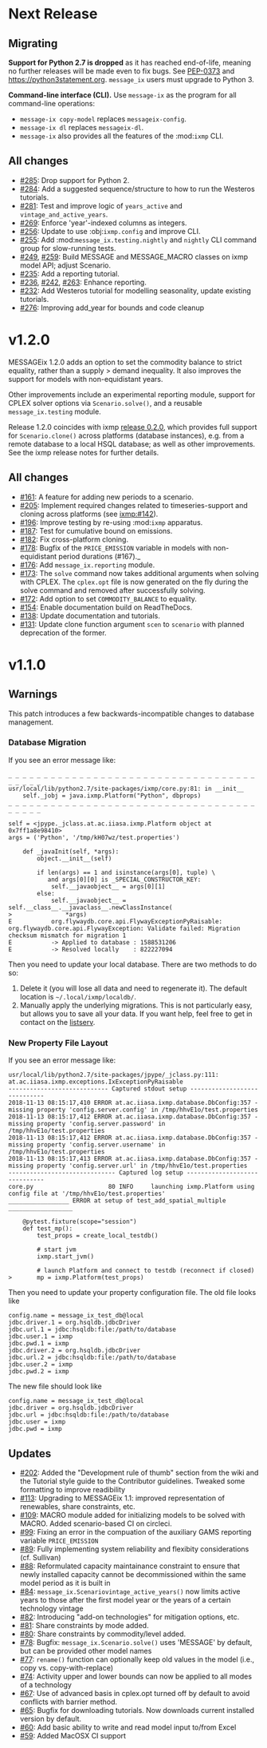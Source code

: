 
# Next Release

## Migrating

**Support for Python 2.7 is dropped** as it has reached end-of-life, meaning no further releases will be made even to fix bugs.
See [PEP-0373](https://legacy.python.org/dev/peps/pep-0373/) and https://python3statement.org.
``message_ix`` users must upgrade to Python 3.

**Command-line interface (CLI).** Use `message-ix` as the program for all command-line operations:
- `message-ix copy-model` replaces `messageix-config`.
- `message-ix dl` replaces `messageix-dl`.
- `message-ix` also provides all the features of the :mod:`ixmp` CLI.

## All changes

- [#285](https://github.com/iiasa/message_ix/pull/285): Drop support for Python 2.
- [#284](https://github.com/iiasa/message_ix/pull/284): Add a suggested sequence/structure to how to run the Westeros tutorials.
- [#281](https://github.com/iiasa/message_ix/pull/281): Test and improve logic of `years_active` and `vintage_and_active_years`.
- [#269](https://github.com/iiasa/message_ix/pull/269): Enforce 'year'-indexed columns as integers.
- [#256](https://github.com/iiasa/message_ix/pull/256): Update to use :obj:`ixmp.config` and improve CLI.
- [#255](https://github.com/iiasa/message_ix/pull/249): Add :mod:`message_ix.testing.nightly` and `nightly` CLI command group for slow-running tests.
- [#249](https://github.com/iiasa/message_ix/pull/249),
  [#259](https://github.com/iiasa/message_ix/pull/259): Build MESSAGE and MESSAGE_MACRO classes on ixmp model API; adjust Scenario.
- [#235](https://github.com/iiasa/message_ix/pull/236): Add a reporting tutorial.
- [#236](https://github.com/iiasa/message_ix/pull/236),
  [#242](https://github.com/iiasa/message_ix/pull/242),
  [#263](https://github.com/iiasa/message_ix/pull/263): Enhance reporting.
- [#232](https://github.com/iiasa/message_ix/pull/232): Add Westeros tutorial for modelling seasonality, update existing tutorials.
- [#276](https://github.com/iiasa/message_ix/pull/276): Improving add_year for bounds and code cleanup
# v1.2.0

MESSAGEix 1.2.0 adds an option to set the commodity balance to strict equality,
rather than a supply > demand inequality. It also improves the support for
models with non-equidistant years.

Other improvements include an experimental reporting module, support for CPLEX
solver options via `Scenario.solve()`, and a reusable `message_ix.testing`
module.

Release 1.2.0 coincides with ixmp
[release 0.2.0](https://github.com/iiasa/ixmp/releases/tag/v0.2.0), which
provides full support for `Scenario.clone()` across platforms (database
instances), e.g. from a remote database to a local HSQL database; as well as
other improvements. See the ixmp release notes for further details.

## All changes

- [#161](https://github.com/iiasa/message_ix/pull/161): A feature for adding new periods to a scenario.
- [#205](https://github.com/iiasa/message_ix/pull/205): Implement required changes related to timeseries-support and cloning across platforms (see [ixmp:#142](https://github.com/iiasa/ixmp/pull/142)).
- [#196](https://github.com/iiasa/message_ix/pull/196): Improve testing by re-using :mod:`ixmp` apparatus.
- [#187](https://github.com/iiasa/message_ix/pull/187): Test for cumulative bound on emissions.
- [#182](https://github.com/iiasa/message_ix/pull/182): Fix cross-platform cloning.
- [#178](https://github.com/iiasa/message_ix/pull/178): Bugfix of the `PRICE_EMISSION` variable in models with non-equidistant period durations (#167)._
- [#176](https://github.com/iiasa/message_ix/pull/176): Add `message_ix.reporting` module.
- [#173](https://github.com/iiasa/message_ix/pull/173): The `solve` command now takes additional arguments when solving with CPLEX. The `cplex.opt` file is now generated on the fly during the solve command and removed after successfully solving.
- [#172](https://github.com/iiasa/message_ix/pull/172): Add option to set `COMMODITY_BALANCE` to equality.
- [#154](https://github.com/iiasa/message_ix/pull/154): Enable documentation build on ReadTheDocs.
- [#138](https://github.com/iiasa/message_ix/pull/138): Update documentation and tutorials.
- [#131](https://github.com/iiasa/message_ix/pull/131): Update clone function argument `scen` to `scenario` with planned deprecation of the former.


# v1.1.0

## Warnings

This patch introduces a few backwards-incompatible changes to database
management.

### Database Migration

If you see an error message like:

```
_ _ _ _ _ _ _ _ _ _ _ _ _ _ _ _ _ _ _ _ _ _ _ _ _ _ _ _ _ _ _ _ _ _ _ _ _ _ _ _
usr/local/lib/python2.7/site-packages/ixmp/core.py:81: in __init__
    self._jobj = java.ixmp.Platform("Python", dbprops)
_ _ _ _ _ _ _ _ _ _ _ _ _ _ _ _ _ _ _ _ _ _ _ _ _ _ _ _ _ _ _ _ _ _ _ _ _ _ _ _

self = <jpype._jclass.at.ac.iiasa.ixmp.Platform object at 0x7ff1a8e98410>
args = ('Python', '/tmp/kH07wz/test.properties')

    def _javaInit(self, *args):
        object.__init__(self)

        if len(args) == 1 and isinstance(args[0], tuple) \
           and args[0][0] is _SPECIAL_CONSTRUCTOR_KEY:
            self.__javaobject__ = args[0][1]
        else:
            self.__javaobject__ = self.__class__.__javaclass__.newClassInstance(
>               *args)
E           org.flywaydb.core.api.FlywayExceptionPyRaisable: org.flywaydb.core.api.FlywayException: Validate failed: Migration checksum mismatch for migration 1
E           -> Applied to database : 1588531206
E           -> Resolved locally    : 822227094
```

Then you need to update your local database. There are two methods to do so:

1. Delete it (you will lose all data and need to regenerate it). The default
   location is `~/.local/ixmp/localdb/`.
2. Manually apply the underlying migrations. This is not particularly easy, but
   allows you to save all your data. If you want help, feel free to get in
   contact on the
   [listserv](https://groups.google.com/forum/#!forum/message_ix).


### New Property File Layout

If you see an error message like:

```
usr/local/lib/python2.7/site-packages/jpype/_jclass.py:111: at.ac.iiasa.ixmp.exceptions.IxExceptionPyRaisable
---------------------------- Captured stdout setup -----------------------------
2018-11-13 08:15:17,410 ERROR at.ac.iiasa.ixmp.database.DbConfig:357 - missing property 'config.server.config' in /tmp/hhvE1o/test.properties
2018-11-13 08:15:17,412 ERROR at.ac.iiasa.ixmp.database.DbConfig:357 - missing property 'config.server.password' in /tmp/hhvE1o/test.properties
2018-11-13 08:15:17,412 ERROR at.ac.iiasa.ixmp.database.DbConfig:357 - missing property 'config.server.username' in /tmp/hhvE1o/test.properties
2018-11-13 08:15:17,413 ERROR at.ac.iiasa.ixmp.database.DbConfig:357 - missing property 'config.server.url' in /tmp/hhvE1o/test.properties
------------------------------ Captured log setup ------------------------------
core.py                     80 INFO     launching ixmp.Platform using config file at '/tmp/hhvE1o/test.properties'
_________________ ERROR at setup of test_add_spatial_multiple __________________

    @pytest.fixture(scope="session")
    def test_mp():
        test_props = create_local_testdb()

        # start jvm
        ixmp.start_jvm()

        # launch Platform and connect to testdb (reconnect if closed)
>       mp = ixmp.Platform(test_props)
```

Then you need to update your property configuration file. The old file looks like

```
config.name = message_ix_test_db@local
jdbc.driver.1 = org.hsqldb.jdbcDriver
jdbc.url.1 = jdbc:hsqldb:file:/path/to/database
jdbc.user.1 = ixmp
jdbc.pwd.1 = ixmp
jdbc.driver.2 = org.hsqldb.jdbcDriver
jdbc.url.2 = jdbc:hsqldb:file:/path/to/database
jdbc.user.2 = ixmp
jdbc.pwd.2 = ixmp
```

The new file should look like

```
config.name = message_ix_test_db@local
jdbc.driver = org.hsqldb.jdbcDriver
jdbc.url = jdbc:hsqldb:file:/path/to/database
jdbc.user = ixmp
jdbc.pwd = ixmp
```

## Updates

- [#202](https://github.com/iiasa/message_ix/pull/202): Added the "Development rule of thumb" section from the wiki and the Tutorial style guide to the Contributor guidelines. Tweaked some formatting to improve readibility
- [#113](https://github.com/iiasa/message_ix/pull/113): Upgrading to MESSAGEix 1.1: improved representation of renewables, share constraints, etc.
- [#109](https://github.com/iiasa/message_ix/pull/109): MACRO module added for initializing models to be solved with MACRO. Added scenario-based CI on circleci.
- [#99](https://github.com/iiasa/message_ix/pull/99): Fixing an error in the compuation of the auxiliary GAMS reporting variable `PRICE_EMISSION`
- [#89](https://github.com/iiasa/message_ix/pull/89): Fully implementing system reliability and flexibity considerations (cf. Sullivan)
- [#88](https://github.com/iiasa/message_ix/pull/88): Reformulated capacity maintainance constraint to ensure that newly installed capacity cannot be decommissioned within the same model period as it is built in
- [#84](https://github.com/iiasa/message_ix/pull/84): `message_ix.Scenariovintage_active_years()` now limits active years to those after the first model year or the years of a certain technology vintage
- [#82](https://github.com/iiasa/message_ix/pull/82): Introducing "add-on technologies" for mitigation options, etc.
- [#81](https://github.com/iiasa/message_ix/pull/81): Share constraints by mode added.
- [#80](https://github.com/iiasa/message_ix/pull/80): Share constraints by commodity/level added.
- [#78](https://github.com/iiasa/message_ix/pull/78): Bugfix: `message_ix.Scenario.solve()` uses 'MESSAGE' by default, but can be provided other model names
- [#77](https://github.com/iiasa/message_ix/pull/77): `rename()` function can optionally keep old values in the model (i.e., copy vs. copy-with-replace)
- [#74](https://github.com/iiasa/message_ix/pull/74): Activity upper and lower bounds can now be applied to all modes of a technology
- [#67](https://github.com/iiasa/message_ix/pull/67): Use of advanced basis in cplex.opt turned off by default to avoid conflicts with barrier method.
- [#65](https://github.com/iiasa/message_ix/pull/65): Bugfix for downloading tutorials. Now downloads current installed version by default.
- [#60](https://github.com/iiasa/message_ix/pull/60): Add basic ability to write and read model input to/from Excel
- [#59](https://github.com/iiasa/message_ix/pull/59): Added MacOSX CI support
